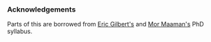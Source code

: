### Acknowledgements

Parts of this are borrowed from [Eric Gilbert's](https://docs.google.com/document/d/11D3kHElzS2HQxTwPqcaTnU5HCJ8WGE5brTXI4KLf4dM) and [Mor Maaman's](https://s.tech.cornell.edu/phd-syllabus/) PhD syllabus.
